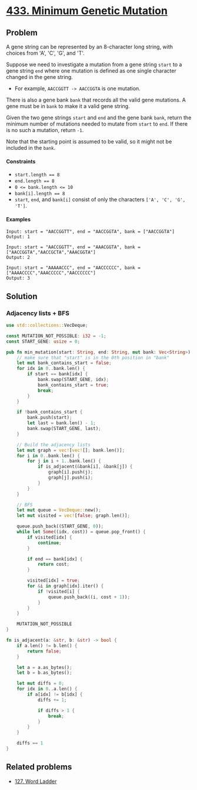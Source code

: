 # [433. Minimum Genetic Mutation](https://leetcode.com/problems/minimum-genetic-mutation/)

## Problem

A gene string can be represented by an 8-character long string, with choices
from 'A', 'C', 'G', and 'T'.

Suppose we need to investigate a mutation from a gene string `start` to a gene
string `end` where one mutation is defined as one single character changed in
the gene string.

* For example, `AACCGGTT -> AACCGGTA` is one mutation.

There is also a gene bank `bank` that records all the valid gene mutations. A
gene must be in `bank` to make it a valid gene string.

Given the two gene strings `start` and `end` and the gene bank `bank`, return
the minimum number of mutations needed to mutate from `start` to `end`. If there
is no such a mutation, return `-1`.

Note that the starting point is assumed to be valid, so it might not be included
in the `bank`.

#### Constraints

* `start.length == 8`
* `end.length == 8`
* `0 <= bank.length <= 10`
* `bank[i].length == 8`
* `start`, `end`, and `bank[i]` consist of only the
  characters `['A', 'C', 'G', 'T']`.

#### Examples

```text
Input: start = "AACCGGTT", end = "AACCGGTA", bank = ["AACCGGTA"]
Output: 1
```

```text
Input: start = "AACCGGTT", end = "AAACGGTA", bank = ["AACCGGTA","AACCGCTA","AAACGGTA"]
Output: 2
```

```text
Input: start = "AAAAACCC", end = "AACCCCCC", bank = ["AAAACCCC","AAACCCCC","AACCCCCC"]
Output: 3
```

## Solution

### Adjacency lists + BFS

```rust
use std::collections::VecDeque;

const MUTATION_NOT_POSSIBLE: i32 = -1;
const START_GENE: usize = 0;

pub fn min_mutation(start: String, end: String, mut bank: Vec<String>) -> i32 {
    // make sure that "start" is in the 0th position in "bank"
    let mut bank_contains_start = false;
    for idx in 0..bank.len() {
        if start == bank[idx] {
            bank.swap(START_GENE, idx);
            bank_contains_start = true;
            break;
        }
    }

    if !bank_contains_start {
        bank.push(start);
        let last = bank.len() - 1;
        bank.swap(START_GENE, last);
    }

    // Build the adjacency lists
    let mut graph = vec![vec![]; bank.len()];
    for i in 0..bank.len() {
        for j in i + 1..bank.len() {
            if is_adjacent(&bank[i], &bank[j]) {
                graph[i].push(j);
                graph[j].push(i);
            }
        }
    }

    // BFS
    let mut queue = VecDeque::new();
    let mut visited = vec![false; graph.len()];

    queue.push_back((START_GENE, 0));
    while let Some((idx, cost)) = queue.pop_front() {
        if visited[idx] {
            continue;
        }

        if end == bank[idx] {
            return cost;
        }

        visited[idx] = true;
        for &i in graph[idx].iter() {
            if !visited[i] {
                queue.push_back((i, cost + 1));
            }
        }
    }

    MUTATION_NOT_POSSIBLE
}

fn is_adjacent(a: &str, b: &str) -> bool {
    if a.len() != b.len() {
        return false;
    }

    let a = a.as_bytes();
    let b = b.as_bytes();

    let mut diffs = 0;
    for idx in 0..a.len() {
        if a[idx] != b[idx] {
            diffs += 1;

            if diffs > 1 {
                break;
            }
        }
    }

    diffs == 1
}
```

## Related problems

* [127. Word Ladder](/leetcode/100%20-%20199/127%20-%20Word%20Ladder.md)